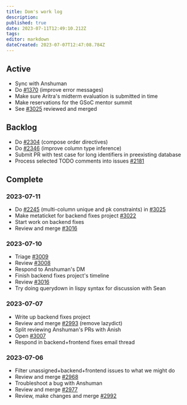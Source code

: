 ```yaml
---
title: Dom's work log
description: 
published: true
date: 2023-07-11T12:49:10.212Z
tags: 
editor: markdown
dateCreated: 2023-07-07T12:47:08.784Z
---
```


## Active

- Sync with Anshuman
- Do [#1370](https://github.com/centerofci/mathesar/issues/1370) (improve error messages)
- Make sure Aritra's midterm evaluation is submitted in time
- Make reservations for the GSoC mentor summit
- See [#3025](https://github.com/centerofci/mathesar/issues/3025) reviewed and merged

## Backlog

- Do [#2304](https://github.com/centerofci/mathesar/issues/2304) (compose order directives)
- Do [#2346](https://github.com/centerofci/mathesar/issues/2346) (improve column type inference)
- Submit PR with test case for long identifiers in preexisting database
- Process selected TODO comments into issues [#2181](https://github.com/centerofci/mathesar/issues/2181)

## Complete

### 2023-07-11

- Do [#2245](https://github.com/centerofci/mathesar/issues/2245) (multi-column unique and pk constraints) in [#3025](https://github.com/centerofci/mathesar/issues/3025)
- Make metaticket for backend fixes project [#3022](https://github.com/centerofci/mathesar/issues/3022)
- Start work on backend fixes
- Review and merge [#3016](https://github.com/centerofci/mathesar/issues/3016)

### 2023-07-10

- Triage [#3009](https://github.com/centerofci/mathesar/issues/3009)
- Review [#3008](https://github.com/centerofci/mathesar/issues/3008)
- Respond to Anshuman's DM
- Finish backend fixes project's timeline
- Review [#3016](https://github.com/centerofci/mathesar/issues/3016)
- Try doing querydown in lispy syntax for discussion with Sean

### 2023-07-07

- Write up backend fixes project
- Review and merge [#2993](https://github.com/centerofci/mathesar/issues/2993) (remove lazydict)
- Split reviewing Anshuman's PRs with Anish
- Open [#3007](https://github.com/centerofci/mathesar/issues/3007)
- Respond in backend+frontend fixes email thread

### 2023-07-06

- Filter unassigned+backend+frontend issues to what we might do
- Review and merge [#2968](https://github.com/centerofci/mathesar/issues/2968)
- Troubleshoot a bug with Anshuman
- Review and merge [#2977](https://github.com/centerofci/mathesar/issues/2977)
- Review, make changes and merge [#2992](https://github.com/centerofci/mathesar/issues/2992)
